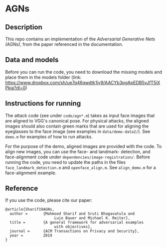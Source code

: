 # AGNs

## Description

This repo contains an implementation of the *Adversarial Generative 
Nets (AGNs)*, from the paper referenced in the documentation.

## Data and models

Before you can run the code, you need to download the missing models and place them in the models folder (link: 
<https://www.dropbox.com/sh/ue7q46qwdtk1jy9/AACYb3pgApEDB5vJfT5iXPkja?dl=0>)


## Instructions for running

The attack code (see under `code/agn*.m`) takes as input face images that are 
aligned to VGG's canonical pose. For physical attacks, the aligned 
images should also contain green marks that are used for aligning the 
eyeglasses to the face image (see examples in `data/demo-data2/`).
See `demo.m` for examples of how to run attacks. 

For the purpose of the demo, aligned images are provided with the code.
To align new images, you can use the face- and landmark- detection, and 
face-alignment code under `dependencies/image-registration/`. Before
running the code, you need to update the paths in the files
`face_landmark_detection.m` and `openface_align.m`.  See `align_demo.m` 
for a face-alignment example.

## Reference

If you use the code, please cite our paper:

```
@article{Sharif19AGNs,
  author =       {Mahmood Sharif and Sruti Bhagavatula and 
  					  Lujo Bauer and Michael K. Reiter},
  title =        {A general framework for adversarial examples 
  					  with objectives},
  journal =      {ACM Transactions on Privacy and Security},
  year =         2019
}
```
